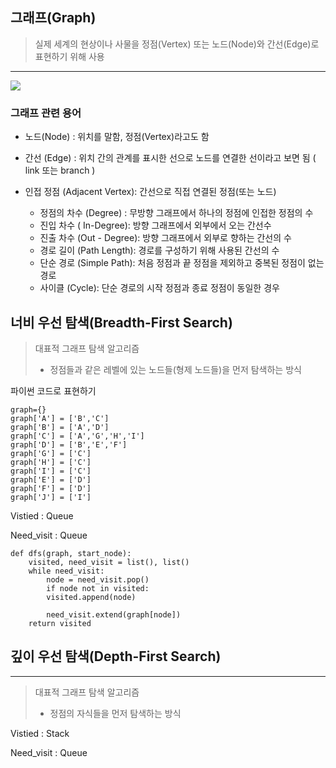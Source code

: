 ## 그래프(Graph)

> 실제 세계의 현상이나 사물을 정점(Vertex) 또는 노드(Node)와 간선(Edge)로 표현하기 위해 사용

---

<div style="text-align: left;"><img style="max-height:20%; max-width:25%; " src="https://www.fun-coding.org/00_Images/graph.png"></div>

### 그래프 관련 용어

- 노드(Node) : 위치를 말함, 정점(Vertex)라고도 함
- 간선 (Edge) : 위치 간의 관계를 표시한 선으로 노드를 연결한 선이라고 보면 됨 ( link 또는 branch )

- 인접 정점 (Adjacent Vertex): 간선으로 직접 연결된 정점(또는 노드)
  - 정점의 차수 (Degree) : 무방향 그래프에서 하나의 정점에 인접한 정점의 수
  - 진입 차수 ( In-Degree): 방향 그래프에서 외부에서 오는 간선수
  - 진출 차수 (Out - Degree): 방향 그래프에서 외부로 향하는 간선의 수
  - 경로 길이 (Path Length): 경로를 구성하기 위해 사용된 간선의 수
  - 단순 경로 (Simple Path): 처음 정점과 끝 정점을 제외하고 중복된 정점이 없는 경로 
  - 사이클 (Cycle): 단순 경로의 시작 정점과 종료 정점이 동일한 경우




## 너비 우선 탐색(Breadth-First Search)

> 대표적 그래프 탐색 알고리즘 
>
> - 정점들과 같은 레벨에 있는 노드들(형제 노드들)을 먼저 탐색하는 방식



파이썬 코드로 표현하기

```python3
graph={}
graph['A'] = ['B','C']
graph['B'] = ['A','D']
graph['C'] = ['A','G','H','I']
graph['D'] = ['B','E','F']
graph['G'] = ['C']
graph['H'] = ['C']
graph['I'] = ['C']
graph['E'] = ['D']
graph['F'] = ['D']
graph['J'] = ['I']
```



Vistied : Queue

Need_visit : Queue

```python3
def dfs(graph, start_node):
    visited, need_visit = list(), list()
    while need_visit:
        node = need_visit.pop()
        if node not in visited:
        visited.append(node)
        
        need_visit.extend(graph[node])
    return visited
```







## 깊이 우선 탐색(Depth-First Search)

---

> 대표적 그래프 탐색 알고리즘
>
> - 정점의 자식들을 먼저 탐색하는 방식







Vistied : Stack

Need_visit : Queue
